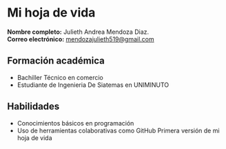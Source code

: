# Mi hoja de vida

**Nombre completo:** Julieth Andrea Mendoza Diaz.  
**Correo electrónico:** mendozajulieth519@gmail.com

## Formación académica
- Bachiller Técnico en comercio
- Estudiante de Ingenieria De Siatemas en UNIMINUTO

## Habilidades
- Conocimientos básicos en programación
- Uso de herramientas colaborativas como GitHub
Primera versión de mi hoja de vida
